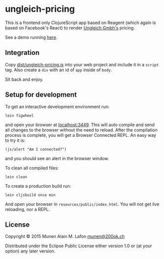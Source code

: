 # ungleich-pricing

This is a frontend only ClojureScript app based on Reagent (which
again is based on Facebook's React) to render
[Ungleich Gmbh's](http://ungleich.ch/) pricing.

See a demo running [here](http://dispatched.ch/ungleich_pricing/).

## Integration

Copy [dist/ungleich-pricing.js](dist/ungleich_pricing.js) into your web project and include it in a `script` tag. Also create a `div` with an id of `app` inside of `body`.

Sit back and enjoy.

## Setup for development

To get an interactive development environment run:

    lein figwheel

and open your browser at [localhost:3449](http://localhost:3449/).
This will auto compile and send all changes to the browser without the
need to reload. After the compilation process is complete, you will
get a Browser Connected REPL. An easy way to try it is:

    (js/alert "Am I connected?")

and you should see an alert in the browser window.

To clean all compiled files:

    lein clean

To create a production build run:

    lein cljsbuild once min

And open your browser in `resources/public/index.html`. You will not
get live reloading, nor a REPL.

## License

Copyright © 2015 Munen Alain M. Lafon <munen@200ok.ch>

Distributed under the Eclipse Public License either version 1.0 or (at your option) any later version.
